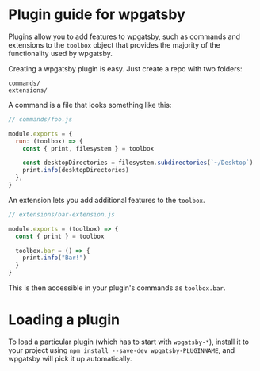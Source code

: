 # Plugin guide for wpgatsby

Plugins allow you to add features to wpgatsby, such as commands and
extensions to the `toolbox` object that provides the majority of the functionality
used by wpgatsby.

Creating a wpgatsby plugin is easy. Just create a repo with two folders:

```
commands/
extensions/
```

A command is a file that looks something like this:

```js
// commands/foo.js

module.exports = {
  run: (toolbox) => {
    const { print, filesystem } = toolbox

    const desktopDirectories = filesystem.subdirectories(`~/Desktop`)
    print.info(desktopDirectories)
  },
}
```

An extension lets you add additional features to the `toolbox`.

```js
// extensions/bar-extension.js

module.exports = (toolbox) => {
  const { print } = toolbox

  toolbox.bar = () => {
    print.info("Bar!")
  }
}
```

This is then accessible in your plugin's commands as `toolbox.bar`.

# Loading a plugin

To load a particular plugin (which has to start with `wpgatsby-*`),
install it to your project using `npm install --save-dev wpgatsby-PLUGINNAME`,
and wpgatsby will pick it up automatically.
